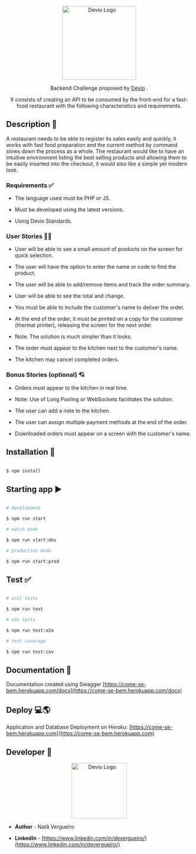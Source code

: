 
<p align="center"><a href="https://devio.com.br/" target="blank"><img src="https://user-images.githubusercontent.com/100455051/186751252-f52275c7-3d14-4dd7-8eab-273e25b91859.png" width="200" alt="Devio Logo" /></a></p>

<p align="center">Backend Challenge proposed by <a href="https://devio.com.br/" target="_blank">Devio</a> . </p>
<p align="center">It consists of creating an API to be consumed by the front-end for a fast-food restaurant with the following characteristics and requirements.</p>

<p align="center">


##  Description 👾

A restaurant needs to be able to register its sales easily and quickly, it works with fast food preparation and the current method by command slows down the process as a whole. The restaurant would like to have an intuitive environment listing the best selling products and allowing them to be easily inserted into the checkout, it would also like a simple yet modern look.

###  Requirements ✅

- The language used must be PHP or JS.

- Must be developed using the latest versions.

- Using Devio Standards.

###  User Stories 🧑‍🍳

- User will be able to see a small amount of products on the screen for quick selection.

- The user will have the option to enter the name or code to find the product.

- The user will be able to add/remove items and track the order summary.

- User will be able to see the total and change.

- You must be able to include the customer's name to deliver the order.

- At the end of the order, it must be printed on a copy for the customer (thermal printer), releasing the screen for the next order.

- Note: The solution is much simpler than it looks.

- The order must appear to the kitchen next to the customer's name.

- The kitchen may cancel completed orders.

###  Bonus Stories (optional) 💘

- Orders must appear to the kitchen in real time.

- Note: Use of Long Pooling or WebSockets facilitates the solution.

- The user can add a note to the kitchen.

- The user can assign multiple payment methods at the end of the order.

- Downloaded orders must appear on a screen with the customer's name.

##  Installation :wrench:

```bash

$ npm install

```

##  Starting app :arrow_forward:

```bash

# development

$ npm run start

# watch mode

$ npm run start:dev

# production mode

$ npm run start:prod

```

##  Test :white_check_mark:

```bash

# unit tests

$ npm run test

# e2e tests

$ npm run test:e2e

# test coverage

$ npm run test:cov

```
##  Documentation :page_with_curl:
Documentation created using Swagger [https://come-se-bem.herokuapp.com/docs](https://come-se-bem.herokuapp.com/docs)
##  Deploy :computer::earth_americas:
Application and Database Deployment on Heroku: [https://come-se-bem.herokuapp.com](https://come-se-bem.herokuapp.com)
##  Developer :man:
<p align="center"><a href="https://devio.com.br/" target="blank"><img src="https://avatars.githubusercontent.com/u/100455051?s=400&u=9da3d222ee79a6e79e34eed4c1cfca9e54733b85&v=4" width="150" alt="Devio Logo" /></a></p>

- **Author** - Natã Vergueiro

- **LinkedIn** - [https://www.linkedin.com/in/devergueiro/](https://www.linkedin.com/in/devergueiro/)